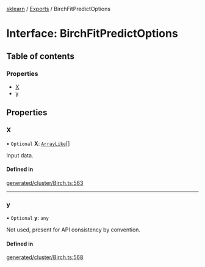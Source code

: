 [sklearn](../readme.md) / [Exports](../modules.md) / BirchFitPredictOptions

# Interface: BirchFitPredictOptions

## Table of contents

### Properties

- [X](BirchFitPredictOptions.md#x)
- [y](BirchFitPredictOptions.md#y)

## Properties

### X

• `Optional` **X**: [`ArrayLike`](../modules.md#arraylike)[]

Input data.

#### Defined in

[generated/cluster/Birch.ts:563](https://github.com/transitive-bullshit/scikit-learn-ts/blob/367336a/packages/sklearn/src/generated/cluster/Birch.ts#L563)

___

### y

• `Optional` **y**: `any`

Not used, present for API consistency by convention.

#### Defined in

[generated/cluster/Birch.ts:568](https://github.com/transitive-bullshit/scikit-learn-ts/blob/367336a/packages/sklearn/src/generated/cluster/Birch.ts#L568)
